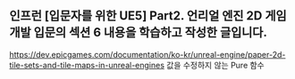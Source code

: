 ## 인프런 [입문자를 위한 UE5] Part2. 언리얼 엔진 2D 게임 개발 입문의 섹션 6 내용을 학습하고 작성한 글입니다.

https://dev.epicgames.com/documentation/ko-kr/unreal-engine/paper-2d-tile-sets-and-tile-maps-in-unreal-engines
값을 수정하지 않는 Pure 함수